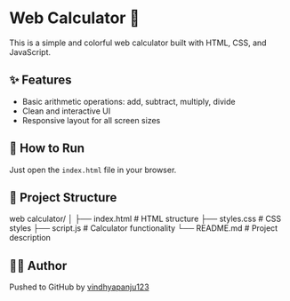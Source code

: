 # Web Calculator 🔢

This is a simple and colorful web calculator built with HTML, CSS, and JavaScript.

## ✨ Features

- Basic arithmetic operations: add, subtract, multiply, divide
- Clean and interactive UI
- Responsive layout for all screen sizes

## 🚀 How to Run

Just open the `index.html` file in your browser.

## 📁 Project Structure

web calculator/
│
├── index.html # HTML structure
├── styles.css # CSS styles
├── script.js # Calculator functionality
└── README.md # Project description

## 👩‍💻 Author

Pushed to GitHub by [vindhyapanju123](https://github.com/vindhyapanju123)
